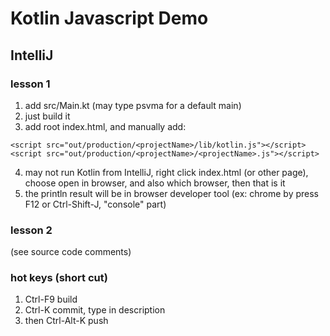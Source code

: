 # Kotlin Javascript Demo

## IntelliJ

### lesson 1

1. add src/Main.kt (may type psvma for a default main)
2. just build it
3. add root index.html, and manually add:
```
<script src="out/production/<projectName>/lib/kotlin.js"></script>
<script src="out/production/<projectName>/<projectName>.js"></script>
```
4. may not run Kotlin from IntelliJ, right click 
    index.html (or other page), choose open in browser,
    and also which browser, then that is it
5. the println result will be in browser developer tool
    (ex: chrome by press F12 or Ctrl-Shift-J, "console" part)
    
### lesson 2

(see source code comments)

### hot keys (short cut)
1. Ctrl-F9 build
2. Ctrl-K commit, type in description
3. then Ctrl-Alt-K push
    